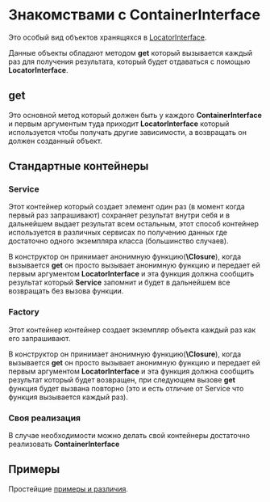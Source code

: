 # Знакомствами с ContainerInterface

Это особый вид объектов хранящяхся в [LocatorInterface](../../src/LocatorInterface.php).

Данные объекты обладают методом **get** который вызывается каждый 
раз для получения результата, который будет отдаваться с 
помощью **LocatorInterface**.

## get
Это основной метод который должен быть у каждого **ContainerInterface** 
и первым аргументым туда приходит **LocatorInterface** который 
используется чтобы получать другие зависимости, а возвращать он должен 
созданный объект.

## Стандартные контейнеры
### Service
Этот контейнер который создает элемент один раз (в момент когда первый 
раз запрашивают) сохраняет результат внутри себя и в дальнейшем выдает 
результат всем остальным, этот способ контейнер используется в 
различных сервисах по получению данных где достаточно одного 
экземпляра класса (большинство случаев).

В конструктор он принимает анонимную функцию(**\Closure**), когда 
вызывается **get** он просто вызывает анонимную функцию и передает 
ей первым аргументом **LocatorInterface** и эта функция должна сообщить 
результат который **Service** запомнит и будет в дальнейшем все 
возвращать без вызова функции.

### Factory
Этот контейнер контейнер создает экземпляр объекта каждый раз как его запрашивают.

В конструктор он принимает анонимную функцию(**\Closure**), 
когда вызывается **get** он просто вызывает анонимную функцию и 
передает ей первым аргументом **LocatorInterface** и эта функция должна 
сообщить результат который будет возвращен, при следующем 
вызове **get** функция будет вызвана повторно 
(это и есть отличие от Service что функция вызывается каждый раз).

### Своя реализация
В случае необходимости можно делать свой контейнеры достаточно реализовать **ContainerInterface**

## Примеры
Простейщие [примеры и различия](ContainerTest.php).